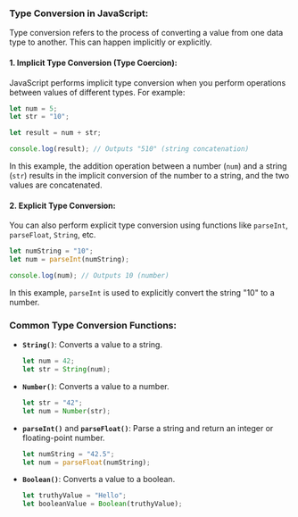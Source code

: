 ### Type Conversion in JavaScript:

Type conversion refers to the process of converting a value from one data type to another. This can happen implicitly or explicitly.

#### 1. **Implicit Type Conversion (Type Coercion):**

JavaScript performs implicit type conversion when you perform operations between values of different types. For example:

```javascript
let num = 5;
let str = "10";

let result = num + str;

console.log(result); // Outputs "510" (string concatenation)
```

In this example, the addition operation between a number (`num`) and a string (`str`) results in the implicit conversion of the number to a string, and the two values are concatenated.

#### 2. **Explicit Type Conversion:**

You can also perform explicit type conversion using functions like `parseInt`, `parseFloat`, `String`, etc.

```javascript
let numString = "10";
let num = parseInt(numString);

console.log(num); // Outputs 10 (number)
```

In this example, `parseInt` is used to explicitly convert the string "10" to a number.

### Common Type Conversion Functions:

- **`String()`**: Converts a value to a string.

  ```javascript
  let num = 42;
  let str = String(num);
  ```

- **`Number()`**: Converts a value to a number.

  ```javascript
  let str = "42";
  let num = Number(str);
  ```

- **`parseInt()`** and **`parseFloat()`**: Parse a string and return an integer or floating-point number.

  ```javascript
  let numString = "42.5";
  let num = parseFloat(numString);
  ```

- **`Boolean()`**: Converts a value to a boolean.

  ```javascript
  let truthyValue = "Hello";
  let booleanValue = Boolean(truthyValue);
  ```

